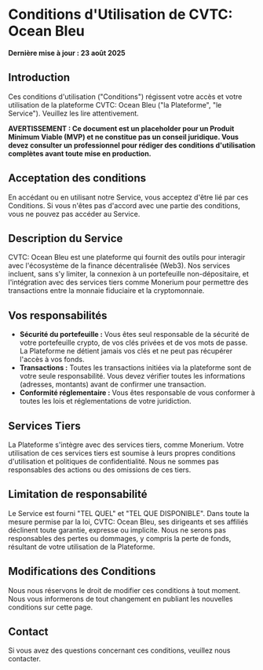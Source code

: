 
# Conditions d'Utilisation de CVTC: Ocean Bleu

**Dernière mise à jour : 23 août 2025**

## Introduction

Ces conditions d'utilisation ("Conditions") régissent votre accès et votre utilisation de la plateforme CVTC: Ocean Bleu ("la Plateforme", "le Service"). Veuillez les lire attentivement.

**AVERTISSEMENT : Ce document est un placeholder pour un Produit Minimum Viable (MVP) et ne constitue pas un conseil juridique. Vous devez consulter un professionnel pour rédiger des conditions d'utilisation complètes avant toute mise en production.**

## Acceptation des conditions

En accédant ou en utilisant notre Service, vous acceptez d'être lié par ces Conditions. Si vous n'êtes pas d'accord avec une partie des conditions, vous ne pouvez pas accéder au Service.

## Description du Service

CVTC: Ocean Bleu est une plateforme qui fournit des outils pour interagir avec l'écosystème de la finance décentralisée (Web3). Nos services incluent, sans s'y limiter, la connexion à un portefeuille non-dépositaire, et l'intégration avec des services tiers comme Monerium pour permettre des transactions entre la monnaie fiduciaire et la cryptomonnaie.

## Vos responsabilités

*   **Sécurité du portefeuille :** Vous êtes seul responsable de la sécurité de votre portefeuille crypto, de vos clés privées et de vos mots de passe. La Plateforme ne détient jamais vos clés et ne peut pas récupérer l'accès à vos fonds.
*   **Transactions :** Toutes les transactions initiées via la plateforme sont de votre seule responsabilité. Vous devez vérifier toutes les informations (adresses, montants) avant de confirmer une transaction.
*   **Conformité réglementaire :** Vous êtes responsable de vous conformer à toutes les lois et réglementations de votre juridiction.

## Services Tiers

La Plateforme s'intègre avec des services tiers, comme Monerium. Votre utilisation de ces services tiers est soumise à leurs propres conditions d'utilisation et politiques de confidentialité. Nous ne sommes pas responsables des actions ou des omissions de ces tiers.

## Limitation de responsabilité

Le Service est fourni "TEL QUEL" et "TEL QUE DISPONIBLE". Dans toute la mesure permise par la loi, CVTC: Ocean Bleu, ses dirigeants et ses affiliés déclinent toute garantie, expresse ou implicite. Nous ne serons pas responsables des pertes ou dommages, y compris la perte de fonds, résultant de votre utilisation de la Plateforme.

## Modifications des Conditions

Nous nous réservons le droit de modifier ces conditions à tout moment. Nous vous informerons de tout changement en publiant les nouvelles conditions sur cette page.

## Contact

Si vous avez des questions concernant ces conditions, veuillez nous contacter.
